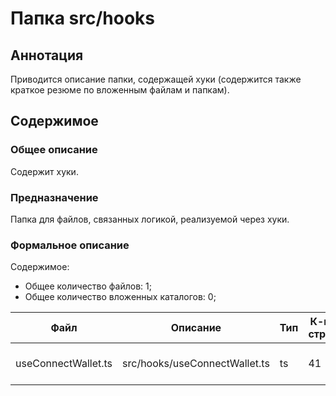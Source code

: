 # Папка src/hooks

## Аннотация

Приводится описание папки, содержащей хуки (содержится также
краткое резюме по вложенным файлам и папкам).

## Содержимое

### Общее описание

Содержит хуки.

### Предназначение

Папка для файлов, связанных логикой, реализуемой через хуки.

### Формальное описание

Содержимое:
* Общее количество файлов: 1;
* Общее количество вложенных каталогов: 0;

| Файл                | Описание                      | Тип | К-во строк | Последнее изменение | Звезды    |
|---------------------|-------------------------------|-----|------------|---------------------|-----------|
| useConnectWallet.ts | src/hooks/useConnectWallet.ts | ts  | 41         | 2025-05-07 20:27:46 | Нет звезд |

